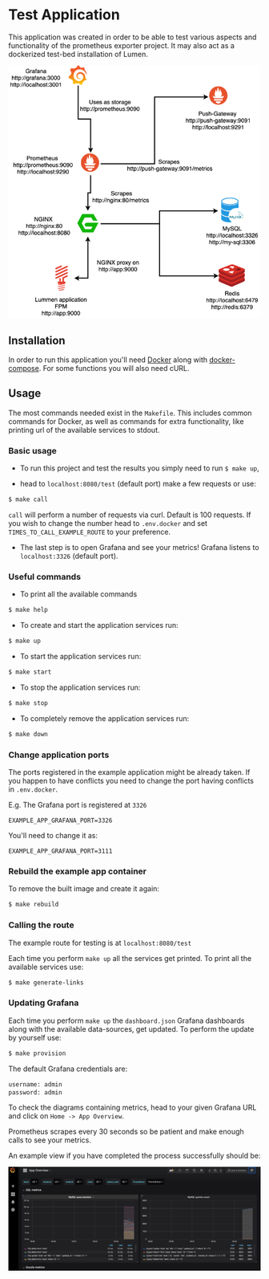 # Test Application 
This application was created in order to be able to test various aspects 
and functionality of the prometheus exporter project. It may also act as 
a dockerized test-bed installation of Lumen.

![test application diagram](examples/lumen-app/docs/example_app.png)

## Installation
In order to run this application you'll need [Docker](https://docs.docker.com/install/) 
along with [docker-compose](https://docs.docker.com/compose/install/).
For some functions you will also need cURL.

## Usage
The most commands needed exist in the `Makefile`. This includes
common commands for Docker, as well as commands for extra functionality,
like printing url of the available services to stdout.

### Basic usage

- To run this project and test the results you simply need to run `$ make up`,

- head to `localhost:8080/test` (default port) make a few requests or use:

```bash
$ make call
```

`call` will perform a number of requests via curl. Default is 100 requests.
If you wish to change the number head to `.env.docker` and set `TIMES_TO_CALL_EXAMPLE_ROUTE`
to your preference.

- The last step is to open Grafana and see your metrics!
Grafana listens to `localhost:3326` (default port).

### Useful commands

- To print all the available commands
```bash
$ make help
```

- To create and start the application services run:
```bash
$ make up
```

- To start the application services run:
```bash
$ make start
```

- To stop the application services run:
```bash
$ make stop
```

- To completely remove the application services run:
```bash
$ make down
```

### Change application ports

The ports registered in the example application might be already 
taken. If you happen to have conflicts you need to change the port having
conflicts in `.env.docker`.

E.g.
The Grafana port is registered at `3326` 

```dotenv
EXAMPLE_APP_GRAFANA_PORT=3326
```

You'll need to change it as:

```dotenv
EXAMPLE_APP_GRAFANA_PORT=3111
```

### Rebuild the example app container

To remove the built image and create it again:
```bash
$ make rebuild
```

### Calling the route

The example route for testing is at `localhost:8080/test`

Each time you perform `make up` all the services get printed.
To print all the available services use:

```bash
$ make generate-links
``` 

### Updating Grafana

Each time you perform `make up` the `dashboard.json` Grafana dashboards along with 
the available data-sources, get updated.
To perform the update by yourself use:

```bash
$ make provision
``` 

The default Grafana credentials are:
```
username: admin
password: admin
```

To check the diagrams containing metrics, head to your 
given Grafana URL and click on `Home -> App Overview`.

Prometheus scrapes every 30 seconds so be patient and 
make enough calls to see your metrics.

 An example view if you have completed the process successfully 
 should be: 
  
![grafana example](examples/lumen-app/docs/grafana_example.png)
 